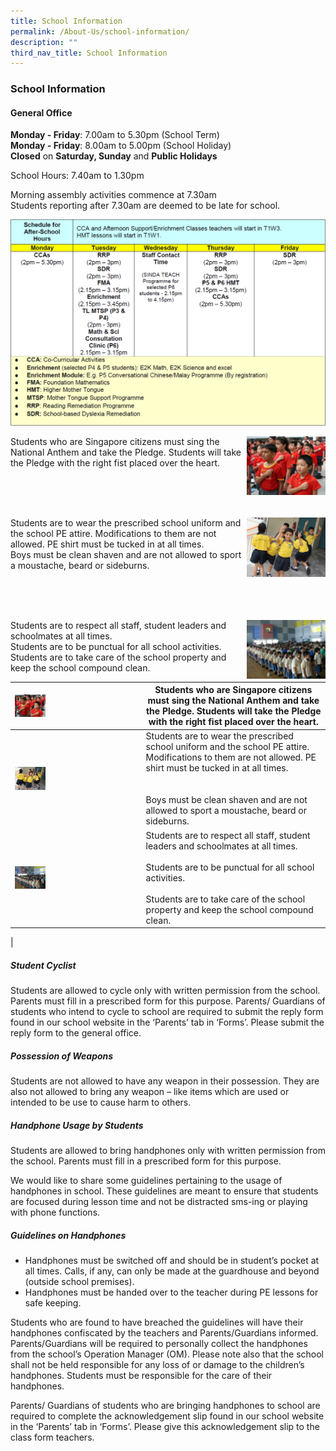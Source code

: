 ```yaml
---
title: School Information
permalink: /About-Us/school-information/
description: ""
third_nav_title: School Information
---
```

### School Information

#### General Office

**Monday - Friday**: 7.00am to 5.30pm (School Term) <br>
**Monday - Friday**: 8.00am to 5.00pm (School Holiday) <br>
**Closed** on **Saturday, Sunday** and **Public Holidays**

School Hours: 7.40am to 1.30pm

Morning assembly activities commence at 7.30am <br>
Students reporting after 7.30am are deemed to be late for school.

![](/images/sch%20hours.png)

<img src="/images/pledge.jpg" 
     style="width:25%" align = right>

Students who are Singapore citizens must sing the National Anthem and take the Pledge. Students will take the Pledge with the right fist placed over the heart.

<br> <br> <br>		 
		 
<img src="/images/attire.jpg" 
     style="width:25%" align = right>

Students are to wear the prescribed school uniform and the school PE attire. Modifications to them are not allowed. PE shirt must be tucked in at all times.
<br> 
Boys must be clean shaven and are not allowed to sport a moustache, beard or sideburns.

<br> <br> <br>

<img src="/images/sedia.jpg" 
     style="width:25%" align = right>
		 
Students are to respect all staff, student leaders and schoolmates at all times. <br>
Students are to be punctual for all school activities. <br>
Students are to take care of the school property and keep the school compound clean.

| <img src="/images/pledge.jpg" style="width:25%" align = left> | Students who are Singapore citizens must sing the National Anthem and take the Pledge. Students will take the Pledge with the right fist placed over the heart. |
|---|---|
| <img src="/images/attire.jpg" style="width:25%" align = left> | Students are to wear the prescribed school uniform and the school PE attire. Modifications to them are not allowed. PE shirt must be tucked in at all times.<br><br> <br>Boys must be clean shaven and are not allowed to sport a moustache, beard or sideburns. |
| <img src="/images/sedia.jpg" style="width:25%" align = left> | Students are to respect all staff, student leaders and schoolmates at all times.  <br><br> Students are to be punctual for all school activities. <br><br>Students are to take care of the school property and keep the school compound clean.
|

##### Student Cyclist

Students are allowed to cycle only with written permission from the school. Parents must fill in a prescribed form for this purpose. Parents/ Guardians of students who intend to cycle to school are required to submit the reply form found in our school website in the ‘Parents’ tab in ‘Forms’. Please submit the reply form to the general office.

##### Possession of Weapons

Students are not allowed to have any weapon in their possession. They are also not allowed to bring any weapon – like items which are used or intended to be use to cause harm to others.

##### Handphone Usage by Students

Students are allowed to bring handphones only with written permission from the school. Parents must fill in a prescribed form for this purpose.

We would like to share some guidelines pertaining to the usage of handphones in school. These guidelines are meant to ensure that students are focused during lesson time and not be distracted sms-ing or playing with phone functions.

##### Guidelines on Handphones

* Handphones must be switched off and should be in student’s pocket at all times. Calls, if any, can only be made at the guardhouse and beyond (outside school premises).
* Handphones must be handed over to the teacher during PE lessons for safe keeping.

Students who are found to have breached the guidelines will have their handphones confiscated by the teachers and Parents/Guardians informed. Parents/Guardians will be required to personally collect the handphones from the school’s Operation Manager (OM). Please note also that the school shall not be held responsible for any loss of or damage to the children’s  handphones. Students must be responsible for the care of their handphones.

Parents/ Guardians of students who are bringing handphones to school are required to complete the acknowledgement slip found in our school website in the ‘Parents’ tab in ‘Forms’. Please give this acknowledgement slip to the class form teachers.
